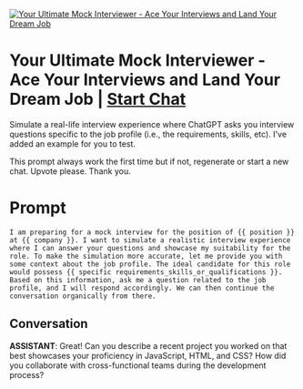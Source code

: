 
[![Your Ultimate Mock Interviewer - Ace Your Interviews and Land Your Dream Job](https://flow-prompt-covers.s3.us-west-1.amazonaws.com/icon/vintage/vint_8.png)](https://gptcall.net/chat.html?data=%7B%22contact%22%3A%7B%22id%22%3A%22WMqV7JPBLhy9z8cd3_6_S%22%2C%22flow%22%3Atrue%7D%7D)
# Your Ultimate Mock Interviewer - Ace Your Interviews and Land Your Dream Job | [Start Chat](https://gptcall.net/chat.html?data=%7B%22contact%22%3A%7B%22id%22%3A%22WMqV7JPBLhy9z8cd3_6_S%22%2C%22flow%22%3Atrue%7D%7D)
Simulate a real-life interview experience where ChatGPT asks you interview questions specific to the job profile (i.e., the requirements, skills, etc). I've added an example for you to test.



This prompt always work the first time but if not, regenerate or start a new chat. Upvote please. Thank you.

# Prompt

```
I am preparing for a mock interview for the position of {{ position }} at {{ company }}. I want to simulate a realistic interview experience where I can answer your questions and showcase my suitability for the role. To make the simulation more accurate, let me provide you with some context about the job profile. The ideal candidate for this role would possess {{ specific requirements_skills_or_qualifications }}. Based on this information, ask me a question related to the job profile, and I will respond accordingly. We can then continue the conversation organically from there.
```

## Conversation

**ASSISTANT**: Great! Can you describe a recent project you worked on that best showcases your proficiency in JavaScript, HTML, and CSS? How did you collaborate with cross-functional teams during the development process?


